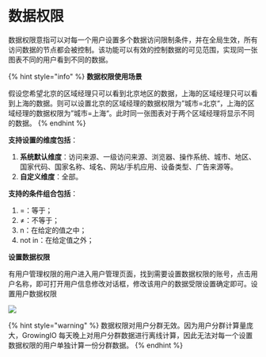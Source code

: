 # 数据权限

数据权限意指可以对每一个用户设置多个数据访问限制条件，并在全局生效，所有访问数据的节点都会被控制。该功能可以有效的控制数据的可见范围，实现同一张图表不同的用户看到不同的数据。

{% hint style="info" %}
**数据权限使用场景**

假设您希望北京的区域经理只可以看到北京地区的数据，上海的区域经理只可以看到上海的数据。则可以设置北京的区域经理的数据权限为”城市=北京“，上海的区域经理的数据权限为”城市=上海“。此时同一张图表对于两个区域经理将显示不同的数据。
{% endhint %}

**支持设置的维度包括**：

1. **系统默认维度**：访问来源、一级访问来源、浏览器、操作系统、城市、地区、国家代码、国家名称、域名、网站/手机应用、设备类型、广告来源等。
2. **自定义维度**：全部。

**支持的条件组合包括**：

1.  =：等于；
2.  ≠：不等于；
3. n：在给定的值之中；
4.  not in：在给定值之外；

**设置数据权限**

有用户管理权限的用户进入用户管理页面，找到需要设置数据权限的账号，点击用户名称，即可打开用户信息修改对话框，修改该用户的数据受限设置确定即可。设置用户数据权限

![](https://docs.growingio.com/.gitbook/assets/quan-xian-guan-li-5.png)

{% hint style="warning" %}
数据权限对用户分群无效。因为用户分群计算量庞大，GrowingIO 每天晚上对用户分群数据进行离线计算，因此无法对每一个设置数据权限的用户单独计算一份分群数据。
{% endhint %}

